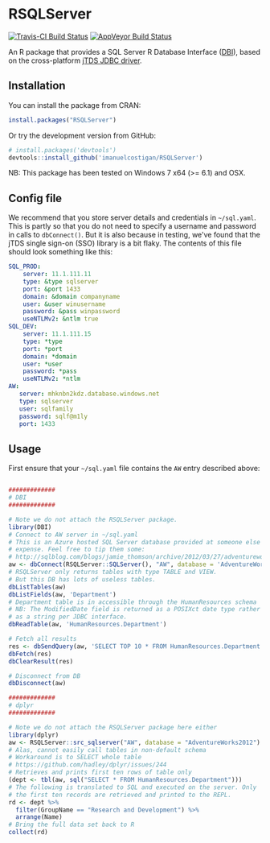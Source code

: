 # RSQLServer

[![Travis-CI Build Status](https://travis-ci.org/imanuelcostigan/RSQLServer.svg?branch=master)](https://travis-ci.org/imanuelcostigan/RSQLServer)
[![AppVeyor Build Status](https://ci.appveyor.com/api/projects/status/github/imanuelcostigan/RSQLServer?branch=master&svg=true)](https://ci.appveyor.com/project/imanuelcostigan/RSQLServer)

An R package that provides a SQL Server R Database Interface ([DBI](https://github.com/rstats-db/DBI)), based on the cross-platform [jTDS JDBC driver](http://jtds.sourceforge.net/index.html).

## Installation

You can install the package from CRAN:

```R
install.packages("RSQLServer")
```

Or try the development version from GitHub:

```R
# install.packages('devtools')
devtools::install_github('imanuelcostigan/RSQLServer')
```

NB: This package has been tested on Windows 7 x64 (>= 6.1) and OSX. 

## Config file

We recommend that you store server details and credentials in `~/sql.yaml`. This is partly so that you do not need to specify a username and password in calls to `dbConnect()`. But it is also because in testing, we've found that the jTDS single sign-on (SSO) library is a bit flaky. The contents of this file should look something like this:

```yaml
SQL_PROD:
    server: 11.1.111.11
    type: &type sqlserver
    port: &port 1433
    domain: &domain companyname
    user: &user winusername
    password: &pass winpassword
    useNTLMv2: &ntlm true
SQL_DEV:
    server: 11.1.111.15
    type: *type
    port: *port
    domain: *domain
    user: *user
    password: *pass
    useNTLMv2: *ntlm
AW:
   server: mhknbn2kdz.database.windows.net
   type: sqlserver
   user: sqlfamily
   password: sqlf@m1ly
   port: 1433
```

## Usage

First ensure that your `~/sql.yaml` file contains the `AW` entry described above:

```R

#############
# DBI
#############

# Note we do not attach the RSQLServer package.
library(DBI)
# Connect to AW server in ~/sql.yaml
# This is an Azure hosted SQL Server database provided at someone else's 
# expense. Feel free to tip them some:
# http://sqlblog.com/blogs/jamie_thomson/archive/2012/03/27/adventureworks2012-now-available-to-all-on-sql-azure.aspx
aw <- dbConnect(RSQLServer::SQLServer(), "AW", database = 'AdventureWorks2012')
# RSQLServer only returns tables with type TABLE and VIEW.
# But this DB has lots of useless tables. 
dbListTables(aw)
dbListFields(aw, 'Department')
# Department table is in accessible through the HumanResources schema
# NB: The ModifiedDate field is returned as a POSIXct date type rather than 
# as a string per JDBC interface.
dbReadTable(aw, 'HumanResources.Department')

# Fetch all results
res <- dbSendQuery(aw, 'SELECT TOP 10 * FROM HumanResources.Department')
dbFetch(res)
dbClearResult(res)

# Disconnect from DB
dbDisconnect(aw)

#############
# dplyr
#############

# Note we do not attach the RSQLServer package here either
library(dplyr)
aw <- RSQLServer::src_sqlserver("AW", database = "AdventureWorks2012")
# Alas, cannot easily call tables in non-default schema
# Workaround is to SELECT whole table
# https://github.com/hadley/dplyr/issues/244
# Retrieves and prints first ten rows of table only
(dept <- tbl(aw, sql("SELECT * FROM HumanResources.Department")))
# The following is translated to SQL and executed on the server. Only
# the first ten records are retrieved and printed to the REPL.
rd <- dept %>% 
  filter(GroupName == "Research and Development") %>% 
  arrange(Name)
# Bring the full data set back to R
collect(rd)
```
